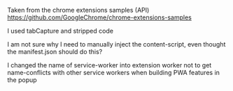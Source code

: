 Taken from the chrome extensions samples (API)
https://github.com/GoogleChrome/chrome-extensions-samples

I used tabCapture and stripped code

I am not sure why I need to manually inject the content-script, even thought the manifest.json should do this?

I changed the name of service-worker into extension worker not to get name-conflicts with other service workers when building PWA features in the popup
